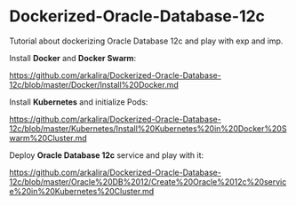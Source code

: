 # Dockerized-Oracle-Database-12c

Tutorial about dockerizing Oracle Database 12c and play with exp and imp.

Install **Docker** and **Docker Swarm**:

https://github.com/arkalira/Dockerized-Oracle-Database-12c/blob/master/Docker/Install%20Docker.md

Install **Kubernetes** and initialize Pods:

https://github.com/arkalira/Dockerized-Oracle-Database-12c/blob/master/Kubernetes/Install%20Kubernetes%20in%20Docker%20Swarm%20Cluster.md

Deploy **Oracle Database 12c** service and play with it:

https://github.com/arkalira/Dockerized-Oracle-Database-12c/blob/master/Oracle%20DB%2012/Create%20Oracle%2012c%20service%20in%20Kubernetes%20Cluster.md
